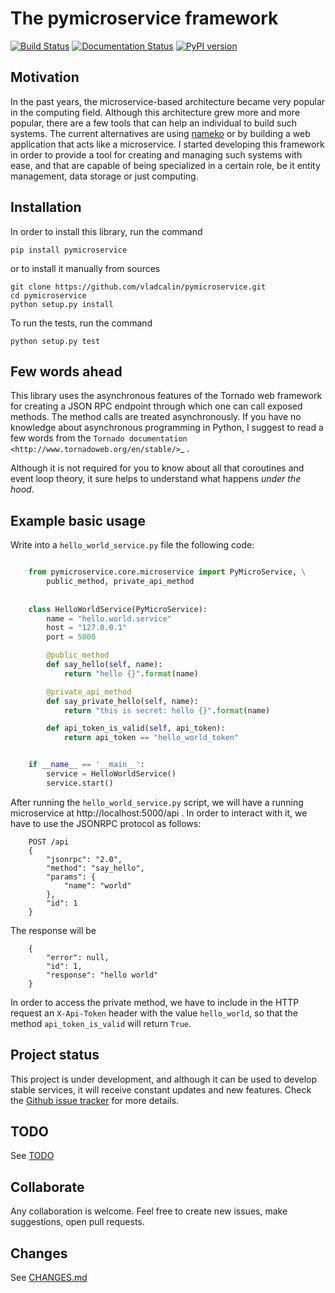The **pymicroservice** framework
================================

[![Build Status](https://travis-ci.org/vladcalin/pymicroservice.svg?branch=master)](https://travis-ci.org/vladcalin/pymicroservice)
[![Documentation Status](https://readthedocs.org/projects/pymicroservice/badge/?version=latest)](http://pymicroservice.readthedocs.io/en/latest/?badge=latest)
[![PyPI version](https://badge.fury.io/py/pymicroservice.svg)](https://badge.fury.io/py/pymicroservice)

Motivation
----------

In the past years, the microservice-based architecture became very popular in the computing field. 
Although this architecture grew more and more popular, there are a few tools that can help an
individual to build such systems. The current alternatives are using [nameko](https://github.com/nameko/nameko) 
or by building a web application that acts like a microservice. I started developing this framework in order
to provide a tool for creating and managing such systems with ease, and that are capable of being specialized in
a certain role, be it entity management, data storage or just computing.

Installation
------------

In order to install this library, run the command

    pip install pymicroservice

or to install it manually from sources


    git clone https://github.com/vladcalin/pymicroservice.git
    cd pymicroservice
    python setup.py install

To run the tests, run the command

    python setup.py test

Few words ahead
---------------

This library uses the asynchronous features of the Tornado web framework for creating a JSON RPC endpoint through which
one can call exposed methods. The method calls are treated asynchronously. If you have no knowledge about asynchronous
programming in Python, I suggest to read a few words from the
`Tornado documentation <http://www.tornadoweb.org/en/stable/>`_ .

Although it is not required for you to know about all that coroutines and event loop theory, it sure helps to understand
what happens *under the hood*.


Example basic usage
-------------------
Write into a ``hello_world_service.py`` file the following code:

```python

	from pymicroservice.core.microservice import PyMicroService, \
	    public_method, private_api_method
    
    
    class HelloWorldService(PyMicroService):
        name = "hello.world.service"
        host = "127.0.0.1"
        port = 5000

        @public_method
        def say_hello(self, name):
            return "hello {}".format(name)

        @private_api_method
        def say_private_hello(self, name):
            return "this is secret: hello {}".format(name)

        def api_token_is_valid(self, api_token):
            return api_token == "hello_world_token"


    if __name__ == '__main__':
        service = HelloWorldService()
        service.start()

```

After running the ``hello_world_service.py`` script, we will have a running microservice at
http://localhost:5000/api . In order to interact with it, we have to use
 the JSONRPC protocol as follows:
 
```
    POST /api
    {
        "jsonrpc": "2.0",
        "method": "say_hello",
        "params": {
            "name": "world"
        },
        "id": 1
    }
```

The response will be

```
    {
        "error": null,
        "id": 1,
        "response": "hello world"
    }
```

In order to access the private method, we have to include in the HTTP
request an ``X-Api-Token`` header with the value ``hello_world``, so that the
method ``api_token_is_valid`` will return ``True``.

Project status
--------------

This project is under development, and although it can be used to develop stable services, it will receive constant
updates and new features. Check the [Github issue tracker](https://github.com/vladcalin/pymicroservice/issues)
for more details.

TODO
----

See [TODO](TODO.md)

Collaborate
-----------

Any collaboration is welcome. Feel free to create new issues, make suggestions, open pull requests.

Changes
-------

See [CHANGES.md](CHANGES.md)

